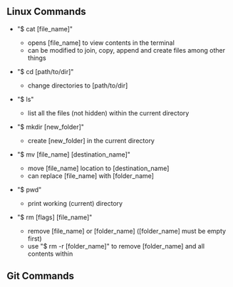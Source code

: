 ## Linux Commands

- "$ cat [file_name]"
    - opens [file_name] to view contents in the terminal
    - can be modified to join, copy, append and create files among other things


- "$ cd [path/to/dir]"
    - change directories to [path/to/dir]


- "$ ls"
    - list all the files (not hidden) within the current directory


- "$ mkdir [new_folder]"
    - create [new_folder] in the current directory


- "$ mv [file_name] [destination_name]"
    - move [file_name] location to [destination_name]
    - can replace [file_name] with [folder_name]


- "$ pwd"
    - print working (current) directory


- "$ rm [flags] [file_name]"
    - remove [file_name] or [folder_name] ([folder_name] must be empty first)
    - use "$ rm -r [folder_name]" to remove [folder_name] and all contents within


## Git Commands





